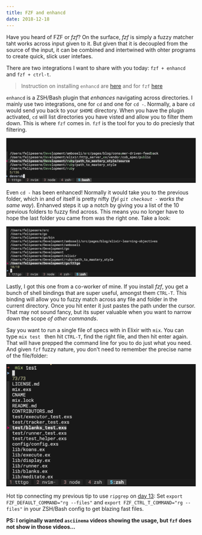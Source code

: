 ```yaml
---
title: FZF and enhancd
date: 2018-12-18
---
```


Have you heard of FZF or _fzf_?
On the surface, _fzf_ is simply a fuzzy matcher taht works across input given to it.
But given that it is decoupled from the source of the input, it can be combined and intertwined with ohter programs 
to create quick, slick user intefaes.

There are two integrations I want to share with you today:  `fzf + enhancd` and `fzf + ctrl-t`.

> Instruction on installing `enhancd` are [here](https://github.com/b4b4r07/enhancd#package-installation) and for `fzf` [here](https://github.com/junegunn/fzf#installation)

`enhancd` is a ZSH/Bash plugin that _enhances_ navigating across directories.
I mainly use two integrations, one for `cd` and one for `cd -`.
Normally, a bare `cd` would send you back to your `$HOME` directory. 
When you have the plugin activated, `cd` will list directories you have visted and allow you to filter them down.
This is where `fzf` comes in. `fzf` is the tool for you to do preciesly that filtering.

![FZF navigating across folders](./cd-with-fzf.png 'Simply runnining `cd` to popup a list of recent folder')

Even `cd -` has been enhanced! Normally it would take you to the previous folder, which in and of itself is pretty nifty (_fyi `git checkout -` works the same way_).
Enhanved steps it up a notch by giving you a list of the 10 previous folders to fuzzy find across.
This means you no longer have to hope the last folder you came from was the right one.
Take a look:

![FZF with cd -](./cd-hyphen-with-fzf.png 'With `cd -` you filter across a top-10 recent folders list')

Lastly, I got this one from a co-worker of mine.
If you install _fzf_, you get a bunch of shell bindings that are super useful, amongst them `CTRL-T`.
This binding will allow you to fuzzy match across any file and folder in the current directory.
Once you hit enter it just pastes the path under the cursor. 
That may not sound fancy, but its super valuable when you want to narrow down the scope _of other commands_.

Say you want to run a single file of specs with in Elixir with `mix`.
You can type `mix test ` then hit `CTRL-T`, find the right file, and then hit enter again.
That will have prepped the command line for you to do just what you need.
And given `fzf` fuzzy nature, you don't need to remember the precise name of the file/folder:

![FZF to get a path](./ctrl-t-with-fzf.png 'Hitting `CTRL-T` to quickly find a path and use it')


Hot tip connecting my previous tip to use `ripgrep` on [day 13](https://felipesere.com/advent?day=13):
Set `export FZF_DEFAULT_COMMAND="rg --files"` and `export FZF_CTRL_T_COMMAND="rg --files"` in your ZSH/Bash config to get blazing fast files.

**PS: I originally wanted `asciinema` videos showing the usage, but `fzf` does not show in those videos...**
